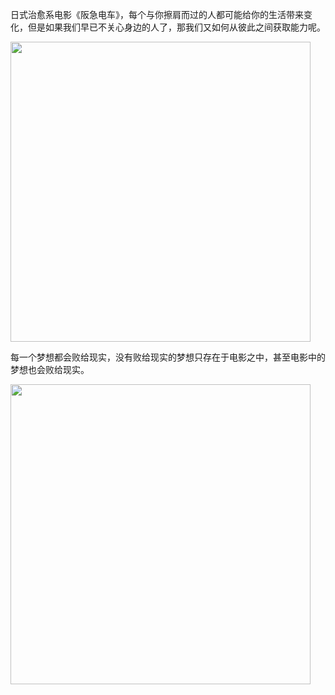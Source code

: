 日式治愈系电影《阪急电车》，每个与你擦肩而过的人都可能给你的生活带来变化，但是如果我们早已不关心身边的人了，那我们又如何从彼此之间获取能力呢。

<img class="img-responsive center-block" src="https://raw.githubusercontent.com/joshua19881228/my_blogs/master/Life_Discovery/Miscellaneous/figures/阪急电车.jpg" alt="" width="480"/>

每一个梦想都会败给现实，没有败给现实的梦想只存在于电影之中，甚至电影中的梦想也会败给现实。

<img class="img-responsive center-block" src="https://raw.githubusercontent.com/joshua19881228/my_blogs/master/Life_Discovery/Miscellaneous/figures/Solanin.jpg" alt="" width="480"/>